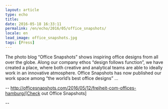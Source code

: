 ```yaml
---
layout: article
type: echo
title:
date: 2016-05-18 16:33:11
permalink: /en/echo/2016/05/office_snapshots/
locale: en
lead_image: office_snapshots.jpg
tags: [Press]
---
```

The photo blog “Office Snapshots” shows inspiring office designs from all over the globe. Along our company ethos “design follows function”, we have created a place, where both creative and analytical teams are able to ideally work in an innovative atmosphere. Office Snapshots has now published our work space among “the world’s best office designs” … 

--
http://officesnapshots.com/2016/05/12/freiheit-com-offices-hamburg/[Check out Office Snapshots]

--


